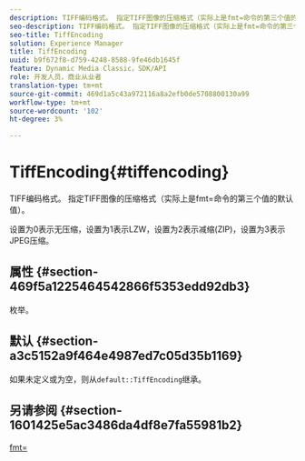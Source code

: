 ```yaml
---
description: TIFF编码格式。 指定TIFF图像的压缩格式（实际上是fmt=命令的第三个值的默认值）。
seo-description: TIFF编码格式。 指定TIFF图像的压缩格式（实际上是fmt=命令的第三个值的默认值）。
seo-title: TiffEncoding
solution: Experience Manager
title: TiffEncoding
uuid: b9f672f8-d759-4248-8588-9fe46db1645f
feature: Dynamic Media Classic，SDK/API
role: 开发人员，商业从业者
translation-type: tm+mt
source-git-commit: 469d1a5c43a972116a8a2efb0de5708800130a99
workflow-type: tm+mt
source-wordcount: '102'
ht-degree: 3%

---
```



# TiffEncoding{#tiffencoding}

TIFF编码格式。 指定TIFF图像的压缩格式（实际上是fmt=命令的第三个值的默认值）。

设置为0表示无压缩，设置为1表示LZW，设置为2表示减缩(ZIP)，设置为3表示JPEG压缩。

## 属性 {#section-469f5a1225464542866f5353edd92db3}

枚举。

## 默认 {#section-a3c5152a9f464e4987ed7c05d35b1169}

如果未定义或为空，则从`default::TiffEncoding`继承。

## 另请参阅 {#section-1601425e5ac3486da4df8e7fa55981b2}

[fmt=](../../../../../ir-api/http-protocol/image-rendering-api-ref/c-ir-http-protocol-ref/c-ir-http-protocol-command-reference/r-ir-fmt.md#reference-4c743f67d56b47c5b774fcc900ff758c)
